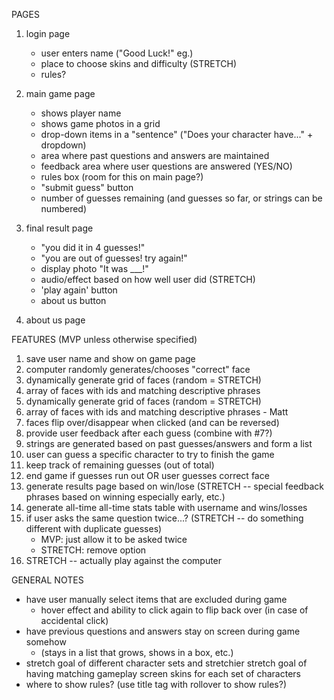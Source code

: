 PAGES

1. login page
    - user enters name ("Good Luck!" eg.)
    - place to choose skins and difficulty (STRETCH)
    - rules?

2. main game page
    - shows player name
    - shows game photos in a grid
    - drop-down items in a "sentence" ("Does your character have..." + dropdown)
    - area where past questions and answers are maintained
    - feedback area where user questions are answered (YES/NO)
    - rules box (room for this on main page?)
    - "submit guess" button
    - number of guesses remaining (and guesses so far, or strings can be numbered)

3. final result page
    - "you did it in 4 guesses!"
    - "you are out of guesses! try again!"
    - display photo "It was ___!"
    - audio/effect based on how well user did (STRETCH)
    - 'play again' button
    - about us button

4. about us page

FEATURES (MVP unless otherwise specified)

1. save user name and show on game page
2. computer randomly generates/chooses "correct" face
3. dynamically generate grid of faces (random = STRETCH)
4. array of faces with ids and matching descriptive phrases
3. dynamically generate grid of faces (random = STRETCH) 
4. array of faces with ids and matching descriptive phrases - Matt
5. faces flip over/disappear when clicked (and can be reversed)
6. provide user feedback after each guess (combine with #7?)
7. strings are generated based on past guesses/answers and form a list
8. user can guess a specific character to try to finish the game
9. keep track of remaining guesses (out of total)
10. end game if guesses run out OR user guesses correct face
11. generate results page based on win/lose (STRETCH -- special feedback phrases based on winning especially early, etc.)
12. generate all-time all-time stats table with username and wins/losses
13. if user asks the same question twice...? (STRETCH -- do something different with duplicate guesses)
    - MVP: just allow it to be asked twice
    - STRETCH: remove option
14. STRETCH -- actually play against the computer    

GENERAL NOTES

- have user manually select items that are excluded during game
    - hover effect and ability to click again to flip back over (in case of        accidental click)
- have previous questions and answers stay on screen during game somehow
    - (stays in a list that grows, shows in a box, etc.)
- stretch goal of different character sets and stretchier stretch goal of having  matching gameplay screen skins for each set of characters
- where to show rules? (use title tag with rollover to show rules?)